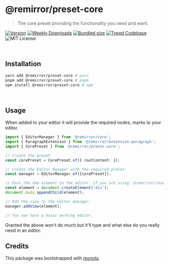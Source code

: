 # @remirror/preset-core

> The core preset providing the functionality you need and want.

[![Version][version]][npm] [![Weekly Downloads][downloads-badge]][npm]
[![Bundled size][size-badge]][size] [![Typed Codebase][typescript]](./src/index.ts)
![MIT License][license]

[version]: https://flat.badgen.net/npm/v/@remirror/preset-core
[npm]: https://npmjs.com/package/@remirror/preset-core
[license]: https://flat.badgen.net/badge/license/MIT/purple
[size]: https://bundlephobia.com/result?p=@remirror/preset-core
[size-badge]: https://flat.badgen.net/bundlephobia/minzip/@remirror/preset-core
[typescript]: https://flat.badgen.net/badge/icon/TypeScript?icon=typescript&label
[downloads-badge]: https://badgen.net/npm/dw/@remirror/preset-core/red?icon=npm

<br />

## Installation

```bash
yarn add @remirror/preset-core # yarn
pnpm add @remirror/preset-core # pnpm
npm install @remirror/preset-core # npm
```

<br />

## Usage

When added to your editor it will provide the required nodes, marks to your editor.

```ts
import { EditorManager } from '@remirror/core';
import { ParagraphExtension } from '@remirror/extension-paragraph';
import { CorePreset } from '@remirror/preset-core';

// Create the preset
const corePreset = CorePreset.of({ rootContent: });

// Create the Editor Manager with the required preset.
const manager = EditorManager.of([corePreset]);

// Pass the dom element to the editor. If you are using `@remirror/react` this is done for you.
const element = document.createElement('div');
document.body.appendChild(element);

// Add the view to the editor manager.
manager.addView(element);

// You now have a basic working editor.
```

Granted the above won't do much but it'll type and what else do you really need in an editor.

## Credits

This package was bootstrapped with [monots].

[monots]: https://github.com/monots/monots

